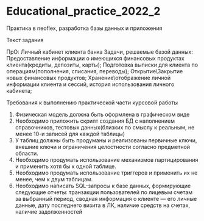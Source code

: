 # Educational_practice_2022_2
Практика в neoflex, разработка базы данных и приложения


Текст задания

ПрО: Личный кабинет клиента банка
Задачи, решаемые базой данных: 
Предоставление информации о имеющихся финансовых продуктах клиента(кредиты, депозиты, карты); 
Подготовка выписки для клиента по операциям(пополнения, списания, переводы); 
Открытие\Закрытие новых финансовых продуктов;
Хранение\отображение личной информации клиента и сессий, история использования личного кабинета;

Требования к выполнению практической части курсовой работы 
1.	Физическая модель должна быть оформлена в графическом виде
2.	Необходимо приложить скрипт создания БД с наполнением справочников, тестовых данных(близких по смыслу к реальным, не менее 10-и записей для каждой таблицы)
3.	У таблиц должны быть продуманы и реализованы первичные ключи, внешние ключи и ограничения целостности согласно предметной области.
4.	Необходимо продумать использование механизмов партицирования и применить хотя бы к одной таблице.
5.	Необходимо продумать использование триггеров и применить их не менее, чем к двум таблицам.
6.	Необходимо написать SQL-запросы к базе данных, формирующие следующие отчеты: транзакции пользователей по лицевым счетам за выбранный период, сводная информация о клиенте — его личные данные, дату последнего визита в ЛК, наличие средств на счетах, наличие задолженностей
